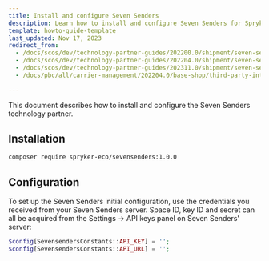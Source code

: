 ```yaml
---
title: Install and configure Seven Senders
description: Learn how to install and configure Seven Senders for Spryker Cloud Commerce OS to enhance shipping capabilities and integrate with third-party logistics services.
template: howto-guide-template
last_updated: Nov 17, 2023
redirect_from:
  - /docs/scos/dev/technology-partner-guides/202200.0/shipment/seven-senders/installing-and-configuring-seven-senders.html
  - /docs/scos/dev/technology-partner-guides/202204.0/shipment/seven-senders/installing-and-configuring-seven-senders.html
  - /docs/scos/dev/technology-partner-guides/202311.0/shipment/seven-senders/installing-and-configuring-seven-senders.html
  - /docs/pbc/all/carrier-management/202204.0/base-shop/third-party-integrations/seven-senders/install-and-configure-seven-senders.html

---
```


This document describes how to install and configure the Seven Senders technology partner.

## Installation

```bash
composer require spryker-eco/sevensenders:1.0.0
```

## Configuration

To set up the Seven Senders initial configuration, use the credentials you received from your Seven Senders server. Space ID, key ID and secret can all be acquired from the Settings → API keys panel on Seven Senders' server:
```php
$config[SevensendersConstants::API_KEY] = '';
$config[SevensendersConstants::API_URL] = '';
```
